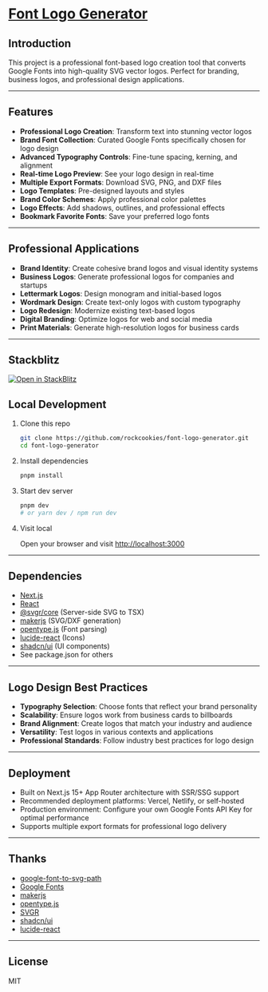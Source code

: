 # [Font Logo Generator](https://font-logo-generator.hqy321.top/)

## Introduction

This project is a professional font-based logo creation tool that converts Google Fonts into high-quality SVG vector logos. Perfect for branding, business logos, and professional design applications.

---

## Features

- **Professional Logo Creation**: Transform text into stunning vector logos
- **Brand Font Collection**: Curated Google Fonts specifically chosen for logo design
- **Advanced Typography Controls**: Fine-tune spacing, kerning, and alignment
- **Real-time Logo Preview**: See your logo design in real-time
- **Multiple Export Formats**: Download SVG, PNG, and DXF files
- **Logo Templates**: Pre-designed layouts and styles
- **Brand Color Schemes**: Apply professional color palettes
- **Logo Effects**: Add shadows, outlines, and professional effects
- **Bookmark Favorite Fonts**: Save your preferred logo fonts

---

## Professional Applications

- **Brand Identity**: Create cohesive brand logos and visual identity systems
- **Business Logos**: Generate professional logos for companies and startups
- **Lettermark Logos**: Design monogram and initial-based logos
- **Wordmark Design**: Create text-only logos with custom typography
- **Logo Redesign**: Modernize existing text-based logos
- **Digital Branding**: Optimize logos for web and social media
- **Print Materials**: Generate high-resolution logos for business cards

---

## Stackblitz

[![Open in StackBlitz](https://developer.stackblitz.com/img/open_in_stackblitz.svg)](https://stackblitz.com/~/github.com/rockcookies/font-logo-generator)

## Local Development

1. Clone this repo

   ```bash
   git clone https://github.com/rockcookies/font-logo-generator.git
   cd font-logo-generator
   ```

2. Install dependencies

   ```bash
   pnpm install
   ```

3. Start dev server

   ```bash
   pnpm dev
   # or yarn dev / npm run dev
   ```

4. Visit local

   Open your browser and visit [http://localhost:3000](http://localhost:3000)

---

## Dependencies

- [Next.js](https://nextjs.org/)
- [React](https://react.dev/)
- [@svgr/core](https://react-svgr.com/) (Server-side SVG to TSX)
- [makerjs](https://github.com/microsoft/maker.js) (SVG/DXF generation)
- [opentype.js](https://github.com/opentypejs/opentype.js) (Font parsing)
- [lucide-react](https://lucide.dev/) (Icons)
- [shadcn/ui](https://ui.shadcn.com/) (UI components)
- See package.json for others

---

## Logo Design Best Practices

- **Typography Selection**: Choose fonts that reflect your brand personality
- **Scalability**: Ensure logos work from business cards to billboards
- **Brand Alignment**: Create logos that match your industry and audience
- **Versatility**: Test logos in various contexts and applications
- **Professional Standards**: Follow industry best practices for logo design

---

## Deployment

- Built on Next.js 15+ App Router architecture with SSR/SSG support
- Recommended deployment platforms: Vercel, Netlify, or self-hosted
- Production environment: Configure your own Google Fonts API Key for optimal performance
- Supports multiple export formats for professional logo delivery

---

## Thanks

- [google-font-to-svg-path](https://github.com/danmarshall/google-font-to-svg-path)
- [Google Fonts](https://fonts.google.com/)
- [makerjs](https://github.com/microsoft/maker.js)
- [opentype.js](https://github.com/opentypejs/opentype.js)
- [SVGR](https://react-svgr.com/)
- [shadcn/ui](https://ui.shadcn.com/)
- [lucide-react](https://lucide.dev/)

---

## License

MIT
